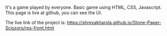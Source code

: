 It's a game played by everyone. Basic game using HTML, CSS, Javascript.
This page is live at github, you can see the UI.

The live link of the project is:
https://shreyakharola.github.io/Stone-Paper-Scissors/rps-front.html

